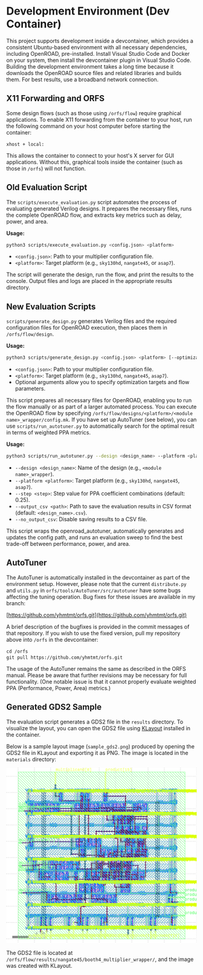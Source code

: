 # Development Environment (Dev Container)

This project supports development inside a devcontainer, which provides a consistent Ubuntu-based environment with all necessary dependencies, including OpenROAD, pre-installed. Install Visual Studio Code and Docker on your system, then install the devcontainer plugin in Visual Studio Code. Building the development environment takes a long time because it downloads the OpenROAD source files and related libraries and builds them. For best results, use a broadband network connection.

## X11 Forwarding and ORFS

Some design flows (such as those using `/orfs/flow`) require graphical applications. To enable X11 forwarding from the container to your host, run the following command on your host computer before starting the container:

```
xhost + local:
```

This allows the container to connect to your host's X server for GUI applications. Without this, graphical tools inside the container (such as those in `/orfs`) will not function.

## Old Evaluation Script

The `scripts/execute_evaluation.py` script automates the process of evaluating generated Verilog designs. It prepares the necessary files, runs the complete OpenROAD flow, and extracts key metrics such as delay, power, and area.

**Usage:**
```sh
python3 scripts/execute_evaluation.py <config.json> <platform>
```
- `<config.json>`: Path to your multiplier configuration file.
- `<platform>`: Target platform (e.g., `sky130hd`, `nangate45`, or `asap7`).

The script will generate the design, run the flow, and print the results to the console. Output files and logs are placed in the appropriate results directory.

## New Evaluation Scripts

`scripts/generate_design.py` generates Verilog files and the required configuration files for OpenROAD execution, then places them in `/orfs/flow/design`.

**Usage:**
```sh
python3 scripts/generate_design.py <config.json> <platform> [--optimization_target <target>] [--core_utilization_min <min>] [--core_utilization_max <max>] [--place_density_min <min>] [--place_density_max <max>] [--clock_period_min <min>] [--clock_period_max <max>] [--force_gen]
```
- `<config.json>`: Path to your multiplier configuration file.
- `<platform>`: Target platform (e.g., `sky130hd`, `nangate45`, `asap7`).
- Optional arguments allow you to specify optimization targets and flow parameters.

This script prepares all necessary files for OpenROAD, enabling you to run the flow manually or as part of a larger automated process. You can execute the OpenROAD flow by specifying `/orfs/flow/designs/<platform>/<module name>_wrapper/config.mk`. If you have set up AutoTuner (see below), you can use `scripts/run_autotuner.py` to automatically search for the optimal result in terms of weighted PPA metrics.

**Usage:**
```sh
python3 scripts/run_autotuner.py --design <design_name> --platform <platform> [--step <step>] [--output_csv <path>] [--no_output_csv]
```
- `--design <design_name>`: Name of the design (e.g., `<module name>_wrapper`).
- `--platform <platform>`: Target platform (e.g., `sky130hd`, `nangate45`, `asap7`).
- `--step <step>`: Step value for PPA coefficient combinations (default: 0.25).
- `--output_csv <path>`: Path to save the evaluation results in CSV format (default: `<design_name>.csv`).
- `--no_output_csv`: Disable saving results to a CSV file.

This script wraps the openroad_autotuner, automatically generates and updates the config path, and runs an evaluation sweep to find the best trade-off between performance, power, and area.

## AutoTuner

The AutoTuner is automatically installed in the devcontainer as part of the environment setup. However, please note that the current `distribute.py` and `utils.py` in `orfs/tools/AutoTuner/src/autotuner` have some bugs affecting the tuning operation. Bug fixes for these issues are available in my branch:

[https://github.com/yhmtmt/orfs.git](https://github.com/yhmtmt/orfs.git)

A brief description of the bugfixes is provided in the commit messages of that repository. If you wish to use the fixed version, pull my repository above into `/orfs` in the devcontainer:

```
cd /orfs
git pull https://github.com/yhmtmt/orfs.git
```

The usage of the AutoTuner remains the same as described in the ORFS manual. Please be aware that further revisions may be necessary for full functionality. (One notable issue is that it cannot properly evaluate weighted PPA (Performance, Power, Area) metrics.)

## Generated GDS2 Sample

The evaluation script generates a GDS2 file in the `results` directory. To visualize the layout, you can open the GDS2 file using [KLayout](https://www.klayout.de/) installed in the container.

Below is a sample layout image (`sample_gds2.png`) produced by opening the GDS2 file in KLayout and exporting it as PNG. The image is located in the `materials` directory:

![Generated GDS2 Sample](materials/sample_gds2.png)

The GDS2 file is located at `/orfs/flow/results/nangate45/booth4_multiplier_wrapper/`, and the image was created with KLayout.

